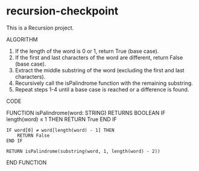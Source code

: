 # recursion-checkpoint
This is a Recursion project.

ALGORITHM

1. If the length of the word is 0 or 1, return True (base case).
2. If the first and last characters of the word are different, return False (base case).
3. Extract the middle substring of the word (excluding the first and last characters).
4. Recursively call the isPalindrome function with the remaining substring.
5. Repeat steps 1-4 until a base case is reached or a difference is found.


CODE

FUNCTION isPalindrome(word: STRING) RETURNS BOOLEAN
    IF length(word) ≤ 1 THEN
        RETURN True
    END IF
    
    IF word[0] ≠ word[length(word) - 1] THEN
        RETURN False
    END IF
    
    RETURN isPalindrome(substring(word, 1, length(word) - 2))
END FUNCTION

